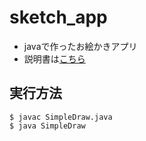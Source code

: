 # sketch_app
- javaで作ったお絵かきアプリ
- 説明書は[こちら](pdf/instructions.pdf)

## 実行方法

```
$ javac SimpleDraw.java
$ java SimpleDraw
```
